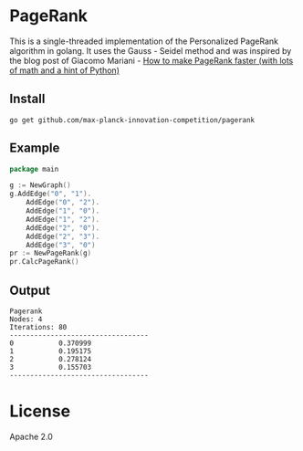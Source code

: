 # PageRank

This is a single-threaded implementation of the Personalized PageRank algorithm in golang.
It uses the Gauss - Seidel method and was inspired by the blog post of Giacomo Mariani -
[How to make PageRank faster (with lots of math and a hint of Python)](https://dev.to/karjudev/how-to-make-pagerank-faster-with-lots-of-math-and-a-hint-of-python-2e92)

## Install
```
go get github.com/max-planck-innovation-competition/pagerank
```

## Example

```go
package main

g := NewGraph()
g.AddEdge("0", "1").
    AddEdge("0", "2").
    AddEdge("1", "0").
    AddEdge("1", "2").
    AddEdge("2", "0").
    AddEdge("2", "3").
    AddEdge("3", "0")
pr := NewPageRank(g)
pr.CalcPageRank()
```

## Output
```
Pagerank 
Nodes: 4
Iterations: 80
----------------------------------
0			0.370999
1			0.195175
2			0.278124
3			0.155703
----------------------------------
```

# License

Apache 2.0